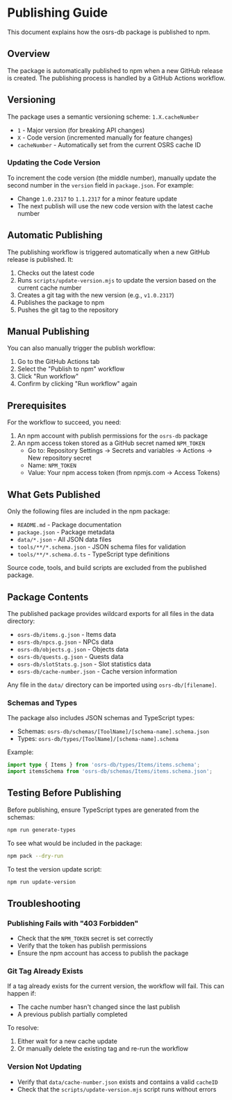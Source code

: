 # Publishing Guide

This document explains how the osrs-db package is published to npm.

## Overview

The package is automatically published to npm when a new GitHub release is created. The publishing process is handled by a GitHub Actions workflow.

## Versioning

The package uses a semantic versioning scheme: `1.X.cacheNumber`

- `1` - Major version (for breaking API changes)
- `X` - Code version (incremented manually for feature changes)
- `cacheNumber` - Automatically set from the current OSRS cache ID

### Updating the Code Version

To increment the code version (the middle number), manually update the second number in the `version` field in `package.json`. For example:

- Change `1.0.2317` to `1.1.2317` for a minor feature update
- The next publish will use the new code version with the latest cache number

## Automatic Publishing

The publishing workflow is triggered automatically when a new GitHub release is published. It:

1. Checks out the latest code
2. Runs `scripts/update-version.mjs` to update the version based on the current cache number
3. Creates a git tag with the new version (e.g., `v1.0.2317`)
4. Publishes the package to npm
5. Pushes the git tag to the repository

## Manual Publishing

You can also manually trigger the publish workflow:

1. Go to the GitHub Actions tab
2. Select the "Publish to npm" workflow
3. Click "Run workflow"
4. Confirm by clicking "Run workflow" again

## Prerequisites

For the workflow to succeed, you need:

1. An npm account with publish permissions for the `osrs-db` package
2. An npm access token stored as a GitHub secret named `NPM_TOKEN`
   - Go to: Repository Settings → Secrets and variables → Actions → New repository secret
   - Name: `NPM_TOKEN`
   - Value: Your npm access token (from npmjs.com → Access Tokens)

## What Gets Published

Only the following files are included in the npm package:

- `README.md` - Package documentation
- `package.json` - Package metadata
- `data/*.json` - All JSON data files
- `tools/**/*.schema.json` - JSON schema files for validation
- `tools/**/*.schema.d.ts` - TypeScript type definitions

Source code, tools, and build scripts are excluded from the published package.

## Package Contents

The published package provides wildcard exports for all files in the data directory:

- `osrs-db/items.g.json` - Items data
- `osrs-db/npcs.g.json` - NPCs data
- `osrs-db/objects.g.json` - Objects data
- `osrs-db/quests.g.json` - Quests data
- `osrs-db/slotStats.g.json` - Slot statistics data
- `osrs-db/cache-number.json` - Cache version information

Any file in the `data/` directory can be imported using `osrs-db/[filename]`.

### Schemas and Types

The package also includes JSON schemas and TypeScript types:

- Schemas: `osrs-db/schemas/[ToolName]/[schema-name].schema.json`
- Types: `osrs-db/types/[ToolName]/[schema-name].schema`

Example:

```typescript
import type { Items } from 'osrs-db/types/Items/items.schema';
import itemsSchema from 'osrs-db/schemas/Items/items.schema.json';
```

## Testing Before Publishing

Before publishing, ensure TypeScript types are generated from the schemas:

```bash
npm run generate-types
```

To see what would be included in the package:

```bash
npm pack --dry-run
```

To test the version update script:

```bash
npm run update-version
```

## Troubleshooting

### Publishing Fails with "403 Forbidden"

- Check that the `NPM_TOKEN` secret is set correctly
- Verify that the token has publish permissions
- Ensure the npm account has access to publish the package

### Git Tag Already Exists

If a tag already exists for the current version, the workflow will fail. This can happen if:

- The cache number hasn't changed since the last publish
- A previous publish partially completed

To resolve:

1. Either wait for a new cache update
2. Or manually delete the existing tag and re-run the workflow

### Version Not Updating

- Verify that `data/cache-number.json` exists and contains a valid `cacheID`
- Check that the `scripts/update-version.mjs` script runs without errors
